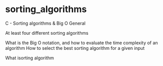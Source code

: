 # sorting_algorithms
C - Sorting algorithms &amp; Big O
General

At least four different sorting algorithms

What is the Big O notation, and how to evaluate the time complexity of an algorithm
How to select the best sorting algorithm for a given input


What isorting algorithm